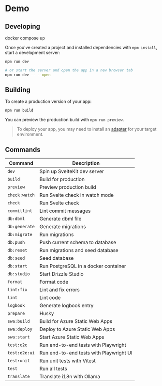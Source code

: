 # Demo

## Developing

docker compose up

Once you've created a project and installed dependencies with `npm install`, start a development server:

```bash
npm run dev

# or start the server and open the app in a new browser tab
npm run dev -- --open
```

## Building

To create a production version of your app:

```bash
npm run build
```

You can preview the production build with `npm run preview`.

> To deploy your app, you may need to install an [adapter](https://kit.svelte.dev/docs/adapters) for your target environment.

## Commands

| Command       | Description                             |
| ------------- | --------------------------------------- |
| `dev`         | Spin up SvelteKit dev server            |
| `build`       | Build for production                    |
| `preview`     | Preview production build                |
| `check:watch` | Run Svelte check in watch mode          |
| `check`       | Run Svelte check                        |
| `commitlint`  | Lint commit messages                    |
| `db:dbml`     | Generate dbml file                      |
| `db:generate` | Generate migrations                     |
| `db:migrate`  | Run migrations                          |
| `db:push`     | Push current schema to database         |
| `db:reset`    | Run migrations and seed database        |
| `db:seed`     | Seed database                           |
| `db:start`    | Run PostgreSQL in a docker container    |
| `db:studio`   | Start Drizzle Studio                    |
| `format`      | Format code                             |
| `lint:fix`    | Lint and fix errors                     |
| `lint`        | Lint code                               |
| `logbook`     | Generate logbook entry                  |
| `prepare`     | Husky                                   |
| `swa:build`   | Build for Azure Static Web Apps         |
| `swa:deploy`  | Deploy to Azure Static Web Apps         |
| `swa:start`   | Start Azure Static Web Apps             |
| `test:e2e`    | Run end-to-end tests with Playwright    |
| `test:e2e:ui` | Run end-to-end tests with Playwright UI |
| `test:unit`   | Run unit tests with Vitest              |
| `test`        | Run all tests                           |
| `translate`   | Translate i18n with Ollama              |
